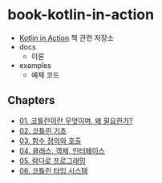 # book-kotlin-in-action

* [Kotlin in Action](https://www.kyobobook.co.kr/product/detailViewKor.laf?mallGb=KOR&ejkGb=KOR&barcode=9791161750712) 책 관련 저장소
* docs
    * 이론
* examples
    * 예제 코드

## Chapters

* [01. 코틀린이란 무엇이며, 왜 필요한가?](/docs/chapter-001.md)
* [02. 코틀린 기초](/docs/chapter-002.md)
* [03. 함수 정의와 호출](/docs/chapter-003.md)
* [04. 클래스, 객체, 인터페이스](/docs/chapter-004.md)
* [05. 람다로 프로그래밍](/docs/chapter-005.md)
* [06. 코틀린 타입 시스템](/docs/chapter-006.md)